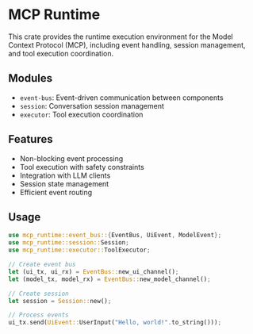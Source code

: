 # MCP Runtime

This crate provides the runtime execution environment for the Model Context Protocol (MCP), including event handling, session management, and tool execution coordination.

## Modules

- `event-bus`: Event-driven communication between components
- `session`: Conversation session management
- `executor`: Tool execution coordination

## Features

- Non-blocking event processing
- Tool execution with safety constraints
- Integration with LLM clients
- Session state management
- Efficient event routing

## Usage

```rust
use mcp_runtime::event_bus::{EventBus, UiEvent, ModelEvent};
use mcp_runtime::session::Session;
use mcp_runtime::executor::ToolExecutor;

// Create event bus
let (ui_tx, ui_rx) = EventBus::new_ui_channel();
let (model_tx, model_rx) = EventBus::new_model_channel();

// Create session
let session = Session::new();

// Process events
ui_tx.send(UiEvent::UserInput("Hello, world!".to_string()));
```